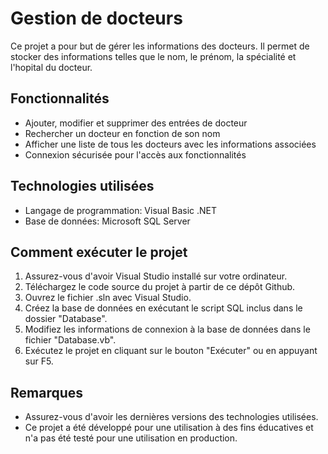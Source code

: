 # Gestion de docteurs

Ce projet a pour but de gérer les informations des docteurs. Il permet de stocker des informations telles que le nom, le prénom, la spécialité et l'hopital du docteur.

## Fonctionnalités
- Ajouter, modifier et supprimer des entrées de docteur
- Rechercher un docteur en fonction de son nom
- Afficher une liste de tous les docteurs avec les informations associées
- Connexion sécurisée pour l'accès aux fonctionnalités

## Technologies utilisées
- Langage de programmation: Visual Basic .NET
- Base de données: Microsoft SQL Server

## Comment exécuter le projet
1. Assurez-vous d'avoir Visual Studio installé sur votre ordinateur.
2. Téléchargez le code source du projet à partir de ce dépôt Github.
3. Ouvrez le fichier .sln avec Visual Studio.
4. Créez la base de données en exécutant le script SQL inclus dans le dossier "Database".
5. Modifiez les informations de connexion à la base de données dans le fichier "Database.vb".
6. Exécutez le projet en cliquant sur le bouton "Exécuter" ou en appuyant sur F5.

## Remarques
- Assurez-vous d'avoir les dernières versions des technologies utilisées.
- Ce projet a été développé pour une utilisation à des fins éducatives et n'a pas été testé pour une utilisation en production.
